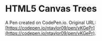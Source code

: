 # HTML5 Canvas Trees

A Pen created on CodePen.io. Original URL: [https://codepen.io/ntaylor09/pen/vKGePr](https://codepen.io/ntaylor09/pen/vKGePr).


